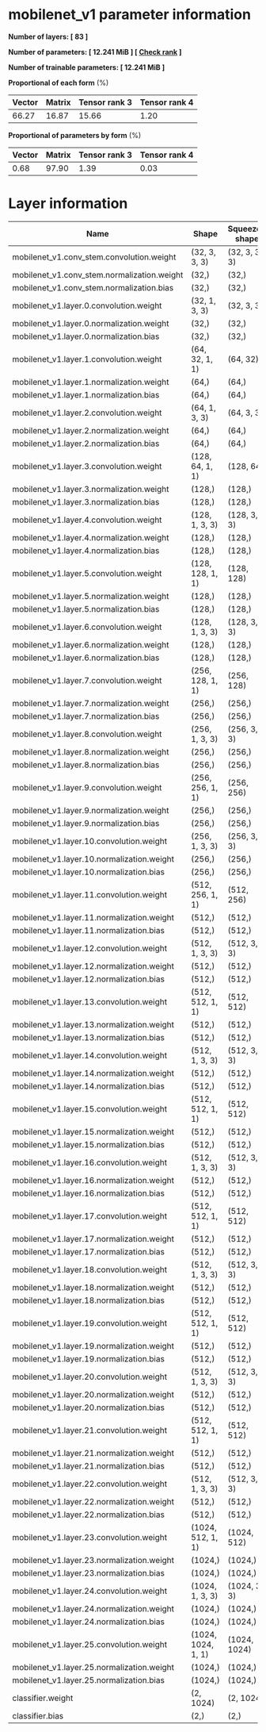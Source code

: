# mobilenet_v1 parameter information

**Number of layers: [ 83 ]**

**Number of parameters: [ 12.241 MiB ] [ <a href='./README.md'>Check rank</a> ]**

**Number of trainable parameters: [ 12.241 MiB ]**

**Proportional of each form** (%)

| Vector | Matrix | Tensor rank 3 | Tensor rank 4 | 
|  --- | --- | --- | --- |
| 66.27 | 16.87 | 15.66 | 1.20 | 

**Proportional of parameters by form** (%)


| Vector | Matrix | Tensor rank 3 | Tensor rank 4 | 
|  --- | --- | --- | --- |
| 0.68 | 97.90 | 1.39 | 0.03 | 

# Layer information


| Name | Shape | Squeezed shape | Number of parameters | Form |
| --- | --- | --- | --- | --- |
| mobilenet_v1.conv_stem.convolution.weight | (32, 3, 3, 3) | (32, 3, 3, 3) | 864 | Tensor rank 4 |
| mobilenet_v1.conv_stem.normalization.weight | (32,) | (32,) | 32 | Vector |
| mobilenet_v1.conv_stem.normalization.bias | (32,) | (32,) | 32 | Vector |
| mobilenet_v1.layer.0.convolution.weight | (32, 1, 3, 3) | (32, 3, 3) | 288 | Tensor rank 3 |
| mobilenet_v1.layer.0.normalization.weight | (32,) | (32,) | 32 | Vector |
| mobilenet_v1.layer.0.normalization.bias | (32,) | (32,) | 32 | Vector |
| mobilenet_v1.layer.1.convolution.weight | (64, 32, 1, 1) | (64, 32) | 2048 | Matrix |
| mobilenet_v1.layer.1.normalization.weight | (64,) | (64,) | 64 | Vector |
| mobilenet_v1.layer.1.normalization.bias | (64,) | (64,) | 64 | Vector |
| mobilenet_v1.layer.2.convolution.weight | (64, 1, 3, 3) | (64, 3, 3) | 576 | Tensor rank 3 |
| mobilenet_v1.layer.2.normalization.weight | (64,) | (64,) | 64 | Vector |
| mobilenet_v1.layer.2.normalization.bias | (64,) | (64,) | 64 | Vector |
| mobilenet_v1.layer.3.convolution.weight | (128, 64, 1, 1) | (128, 64) | 8192 | Matrix |
| mobilenet_v1.layer.3.normalization.weight | (128,) | (128,) | 128 | Vector |
| mobilenet_v1.layer.3.normalization.bias | (128,) | (128,) | 128 | Vector |
| mobilenet_v1.layer.4.convolution.weight | (128, 1, 3, 3) | (128, 3, 3) | 1152 | Tensor rank 3 |
| mobilenet_v1.layer.4.normalization.weight | (128,) | (128,) | 128 | Vector |
| mobilenet_v1.layer.4.normalization.bias | (128,) | (128,) | 128 | Vector |
| mobilenet_v1.layer.5.convolution.weight | (128, 128, 1, 1) | (128, 128) | 16384 | Matrix |
| mobilenet_v1.layer.5.normalization.weight | (128,) | (128,) | 128 | Vector |
| mobilenet_v1.layer.5.normalization.bias | (128,) | (128,) | 128 | Vector |
| mobilenet_v1.layer.6.convolution.weight | (128, 1, 3, 3) | (128, 3, 3) | 1152 | Tensor rank 3 |
| mobilenet_v1.layer.6.normalization.weight | (128,) | (128,) | 128 | Vector |
| mobilenet_v1.layer.6.normalization.bias | (128,) | (128,) | 128 | Vector |
| mobilenet_v1.layer.7.convolution.weight | (256, 128, 1, 1) | (256, 128) | 32768 | Matrix |
| mobilenet_v1.layer.7.normalization.weight | (256,) | (256,) | 256 | Vector |
| mobilenet_v1.layer.7.normalization.bias | (256,) | (256,) | 256 | Vector |
| mobilenet_v1.layer.8.convolution.weight | (256, 1, 3, 3) | (256, 3, 3) | 2304 | Tensor rank 3 |
| mobilenet_v1.layer.8.normalization.weight | (256,) | (256,) | 256 | Vector |
| mobilenet_v1.layer.8.normalization.bias | (256,) | (256,) | 256 | Vector |
| mobilenet_v1.layer.9.convolution.weight | (256, 256, 1, 1) | (256, 256) | 65536 | Matrix |
| mobilenet_v1.layer.9.normalization.weight | (256,) | (256,) | 256 | Vector |
| mobilenet_v1.layer.9.normalization.bias | (256,) | (256,) | 256 | Vector |
| mobilenet_v1.layer.10.convolution.weight | (256, 1, 3, 3) | (256, 3, 3) | 2304 | Tensor rank 3 |
| mobilenet_v1.layer.10.normalization.weight | (256,) | (256,) | 256 | Vector |
| mobilenet_v1.layer.10.normalization.bias | (256,) | (256,) | 256 | Vector |
| mobilenet_v1.layer.11.convolution.weight | (512, 256, 1, 1) | (512, 256) | 131072 | Matrix |
| mobilenet_v1.layer.11.normalization.weight | (512,) | (512,) | 512 | Vector |
| mobilenet_v1.layer.11.normalization.bias | (512,) | (512,) | 512 | Vector |
| mobilenet_v1.layer.12.convolution.weight | (512, 1, 3, 3) | (512, 3, 3) | 4608 | Tensor rank 3 |
| mobilenet_v1.layer.12.normalization.weight | (512,) | (512,) | 512 | Vector |
| mobilenet_v1.layer.12.normalization.bias | (512,) | (512,) | 512 | Vector |
| mobilenet_v1.layer.13.convolution.weight | (512, 512, 1, 1) | (512, 512) | 262144 | Matrix |
| mobilenet_v1.layer.13.normalization.weight | (512,) | (512,) | 512 | Vector |
| mobilenet_v1.layer.13.normalization.bias | (512,) | (512,) | 512 | Vector |
| mobilenet_v1.layer.14.convolution.weight | (512, 1, 3, 3) | (512, 3, 3) | 4608 | Tensor rank 3 |
| mobilenet_v1.layer.14.normalization.weight | (512,) | (512,) | 512 | Vector |
| mobilenet_v1.layer.14.normalization.bias | (512,) | (512,) | 512 | Vector |
| mobilenet_v1.layer.15.convolution.weight | (512, 512, 1, 1) | (512, 512) | 262144 | Matrix |
| mobilenet_v1.layer.15.normalization.weight | (512,) | (512,) | 512 | Vector |
| mobilenet_v1.layer.15.normalization.bias | (512,) | (512,) | 512 | Vector |
| mobilenet_v1.layer.16.convolution.weight | (512, 1, 3, 3) | (512, 3, 3) | 4608 | Tensor rank 3 |
| mobilenet_v1.layer.16.normalization.weight | (512,) | (512,) | 512 | Vector |
| mobilenet_v1.layer.16.normalization.bias | (512,) | (512,) | 512 | Vector |
| mobilenet_v1.layer.17.convolution.weight | (512, 512, 1, 1) | (512, 512) | 262144 | Matrix |
| mobilenet_v1.layer.17.normalization.weight | (512,) | (512,) | 512 | Vector |
| mobilenet_v1.layer.17.normalization.bias | (512,) | (512,) | 512 | Vector |
| mobilenet_v1.layer.18.convolution.weight | (512, 1, 3, 3) | (512, 3, 3) | 4608 | Tensor rank 3 |
| mobilenet_v1.layer.18.normalization.weight | (512,) | (512,) | 512 | Vector |
| mobilenet_v1.layer.18.normalization.bias | (512,) | (512,) | 512 | Vector |
| mobilenet_v1.layer.19.convolution.weight | (512, 512, 1, 1) | (512, 512) | 262144 | Matrix |
| mobilenet_v1.layer.19.normalization.weight | (512,) | (512,) | 512 | Vector |
| mobilenet_v1.layer.19.normalization.bias | (512,) | (512,) | 512 | Vector |
| mobilenet_v1.layer.20.convolution.weight | (512, 1, 3, 3) | (512, 3, 3) | 4608 | Tensor rank 3 |
| mobilenet_v1.layer.20.normalization.weight | (512,) | (512,) | 512 | Vector |
| mobilenet_v1.layer.20.normalization.bias | (512,) | (512,) | 512 | Vector |
| mobilenet_v1.layer.21.convolution.weight | (512, 512, 1, 1) | (512, 512) | 262144 | Matrix |
| mobilenet_v1.layer.21.normalization.weight | (512,) | (512,) | 512 | Vector |
| mobilenet_v1.layer.21.normalization.bias | (512,) | (512,) | 512 | Vector |
| mobilenet_v1.layer.22.convolution.weight | (512, 1, 3, 3) | (512, 3, 3) | 4608 | Tensor rank 3 |
| mobilenet_v1.layer.22.normalization.weight | (512,) | (512,) | 512 | Vector |
| mobilenet_v1.layer.22.normalization.bias | (512,) | (512,) | 512 | Vector |
| mobilenet_v1.layer.23.convolution.weight | (1024, 512, 1, 1) | (1024, 512) | 524288 | Matrix |
| mobilenet_v1.layer.23.normalization.weight | (1024,) | (1024,) | 1024 | Vector |
| mobilenet_v1.layer.23.normalization.bias | (1024,) | (1024,) | 1024 | Vector |
| mobilenet_v1.layer.24.convolution.weight | (1024, 1, 3, 3) | (1024, 3, 3) | 9216 | Tensor rank 3 |
| mobilenet_v1.layer.24.normalization.weight | (1024,) | (1024,) | 1024 | Vector |
| mobilenet_v1.layer.24.normalization.bias | (1024,) | (1024,) | 1024 | Vector |
| mobilenet_v1.layer.25.convolution.weight | (1024, 1024, 1, 1) | (1024, 1024) | 1048576 | Matrix |
| mobilenet_v1.layer.25.normalization.weight | (1024,) | (1024,) | 1024 | Vector |
| mobilenet_v1.layer.25.normalization.bias | (1024,) | (1024,) | 1024 | Vector |
| classifier.weight | (2, 1024) | (2, 1024) | 2048 | Matrix |
| classifier.bias | (2,) | (2,) | 2 | Vector |

